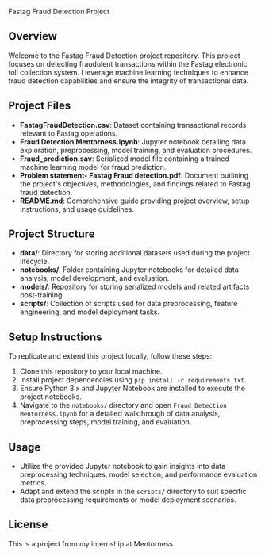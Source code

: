  Fastag Fraud Detection Project

## Overview
Welcome to the Fastag Fraud Detection project repository. This project focuses on detecting fraudulent transactions within the Fastag electronic toll collection system. I leverage machine learning techniques to enhance fraud detection capabilities and ensure the integrity of transactional data.

## Project Files
- **FastagFraudDetection.csv**: Dataset containing transactional records relevant to Fastag operations.
- **Fraud Detection Mentorness.ipynb**: Jupyter notebook detailing data exploration, preprocessing, model training, and evaluation procedures.
- **Fraud_prediction.sav**: Serialized model file containing a trained machine learning model for fraud prediction.
- **Problem statement- Fastag Fraud detection.pdf**: Document outlining the project's objectives, methodologies, and findings related to Fastag fraud detection.
- **README.md**: Comprehensive guide providing project overview, setup instructions, and usage guidelines.

## Project Structure
- **data/**: Directory for storing additional datasets used during the project lifecycle.
- **notebooks/**: Folder containing Jupyter notebooks for detailed data analysis, model development, and evaluation.
- **models/**: Repository for storing serialized models and related artifacts post-training.
- **scripts/**: Collection of scripts used for data preprocessing, feature engineering, and model deployment tasks.

## Setup Instructions
To replicate and extend this project locally, follow these steps:
1. Clone this repository to your local machine.
2. Install project dependencies using `pip install -r requirements.txt`.
3. Ensure Python 3.x and Jupyter Notebook are installed to execute the project notebooks.
4. Navigate to the `notebooks/` directory and open `Fraud Detection Mentorness.ipynb` for a detailed walkthrough of data analysis, preprocessing steps, model training, and evaluation.

## Usage
- Utilize the provided Jupyter notebook to gain insights into data preprocessing techniques, model selection, and performance evaluation metrics.
- Adapt and extend the scripts in the `scripts/` directory to suit specific data preprocessing requirements or model deployment scenarios.
  
## License
This is a project from my internship at Mentorness
